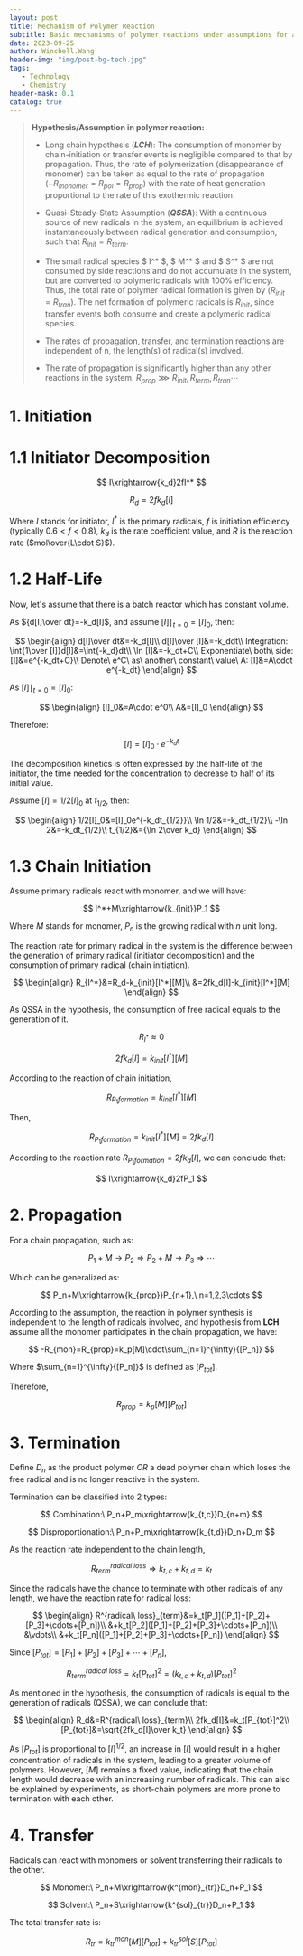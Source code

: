 ```yaml
---
layout: post
title: Mechanism of Polymer Reaction
subtitle: Basic mechanisms of polymer reactions under assumptions for a batch reactor in ideal conditions
date: 2023-09-25
author: Winchell.Wang
header-img: "img/post-bg-tech.jpg"
tags:
   - Technology
   - Chemistry
header-mask: 0.1
catalog: true
---
```


>**Hypothesis/Assumption in polymer reaction:**
>
> - Long chain hypothesis (***LCH***): The consumption of monomer by chain-initiation or transfer events is negligible compared to that by propagation. Thus, the rate of polymerization (disappearance of monomer) can be taken as equal to the rate of propagation ($-R_{monomer}=R_{pol}=R_{prop}$) with the rate of heat generation proportional to the rate of this exothermic reaction.
>
> - Quasi-Steady-State Assumption (***QSSA***): With a continuous source of new radicals in the system, an equilibrium is achieved instantaneously between radical generation and consumption, such that $R_{init}=R_{term}$.
>
> - The small radical species $ I^* $, $ M^* $ and $ S^* $ are not consumed by side reactions and do not accumulate in the system, but are converted to polymeric radicals with 100% efficiency. Thus, the total rate of polymer radical formation is given by ($R_{init}=R_{tran}$). The net formation of polymeric radicals is $R_{init}$, since transfer events both consume and create a polymeric radical species.
>
> - The rates of propagation, transfer, and termination reactions are independent of n, the length(s) of radical(s) involved.
>
> - The rate of propagation is significantly higher than any other reactions in the system. $R_{prop}\ggg R_{init},R_{term},R_{tran}\cdots$

# 1. Initiation

# 1.1 Initiator Decomposition

$$
I\xrightarrow{k_d}2fI^*
$$

$$
R_{d}=2fk_d[I]
$$

Where $I$ stands for initiator, $I^*$ is the primary radicals, $f$ is initiation efficiency (typically $0.6<f<0.8$), $k_d$ is the rate coefficient value, and $R$ is the reaction rate ($mol\over{L\cdot S}$).

# 1.2 Half-Life

Now, let's assume that there is a batch reactor which has constant volume.

As ${d[I]\over dt}=-k_d[I]$, and assume $[I]\mid _{t=0}=[I]_0$, then:

$$
\begin{align}
d[I]\over dt&=-k_d[I]\\
d[I]\over [I]&=-k_ddt\\
Integration: \int{1\over [I]}d[I]&=\int{-k_d}dt\\
\ln [I]&=-k_dt+C\\
Exponentiate\ both\ side: [I]&=e^{-k_dt+C}\\
Denote\ e^C\ as\ another\ constant\ value\ A: [I]&=A\cdot e^{-k_dt}
\end{align}
$$

As $[I]\mid _{t=0}=[I]_0$:

$$
\begin{align}
[I]_0&=A\cdot e^0\\
A&=[I]_0
\end{align}
$$

Therefore:

$$
[I]=[I]_0\cdot e^{-k_dt}
$$

The decomposition kinetics is often expressed by the half-life of the initiator, the time needed for the concentration to decrease to half of its initial value.

Assume $[I]=1/2[I]_0$ at $t_{1/2}$, then:

$$
\begin{align}
1/2[I]_0&=[I]_0e^{-k_dt_{1/2}}\\
\ln 1/2&=-k_dt_{1/2}\\
-\ln 2&=-k_dt_{1/2}\\
t_{1/2}&={\ln 2\over k_d} 
\end{align}
$$

# 1.3 Chain Initiation

Assume primary radicals react with monomer, and we will have:

$$
I^*+M\xrightarrow{k_{init}}P_1
$$

Where $M$ stands for monomer, $P_n$ is the growing radical with $n$ unit long.

The reaction rate for primary radical in the system is the difference between the generation of primary radical (initiator decomposition) and the consumption of primary radical (chain initiation).

$$
\begin{align}
R_{I^*}&=R_d-k_{init}[I^*][M]\\
&=2fk_d[I]-k_{init}[I^*][M]
\end{align}
$$

As QSSA in the hypothesis, the consumption of free radical equals to the generation of it.

$$
R_{I^*}\approx 0
$$

$$
2fk_d[I]=k_{init}[I^*][M]
$$

According to the reaction of chain initiation,

$$
R_{P_1formation}=k_{init}[I^*][M]
$$

Then,

$$
R_{P_1formation}=k_{init}[I^*][M]=2fk_d[I]
$$

According to the reaction rate $R_{P_1formation}=2fk_d[I]$, we can conclude that:

$$
I\xrightarrow{k_d}2fP_1
$$

# 2. Propagation

For a chain propagation, such as:

$$
P_1+M\rightarrow P_2\Rightarrow P_2+M\rightarrow P_3 \Rightarrow \cdots
$$

Which can be generalized as:

$$
P_n+M\xrightarrow{k_{prop}}P_{n+1},\ n=1,2,3\cdots
$$

According to the assumption, the reaction in polymer synthesis is independent to the length of radicals involved, and hypothesis from **LCH** assume all the monomer participates in the chain propagation, we have:

$$
-R_{mon}=R_{prop}=k_p[M]\cdot\sum_{n=1}^{\infty}{[P_n]}
$$

Where $\sum_{n=1}^{\infty}{[P_n]}$ is defined as $[P_{tot}]$.

Therefore,

$$
R_{prop}=k_p[M][P_{tot}]
$$

# 3. Termination

Define $D_n$ as the product polymer *OR* a dead polymer chain which loses the free radical and is no longer reactive in the system.

Termination can be classified into 2 types:

$$
Combination:\ P_n+P_m\xrightarrow{k_{t,c}}D_{n+m}
$$

$$
Disproportionation:\ P_n+P_m\xrightarrow{k_{t,d}}D_n+D_m
$$

As the reaction rate independent to the chain length,

$$
R^{radical\ loss}_{term}\Rightarrow k_{t,c}+k_{t,d}=k_t
$$

Since the radicals have the chance to terminate with other radicals of any length, we have the reaction rate for radical loss:

$$
\begin{align}
R^{radical\ loss}_{term}&=k_t[P_1]([P_1]+[P_2]+[P_3]+\cdots+[P_n])\\
&+k_t[P_2]([P_1]+[P_2]+[P_3]+\cdots+[P_n])\\
&\vdots\\
&+k_t[P_n]([P_1]+[P_2]+[P_3]+\cdots+[P_n])
\end{align}
$$

Since $[P_{tot}]=[P_1]+[P_2]+[P_3]+\cdots+[P_n]$,

$$
R^{radical\ loss}_{term}=k_t[P_{tot}]^2=(k_{t,c}+k_{t,d})[P_{tot}]^2
$$

As mentioned in the hypothesis, the consumption of radicals is equal to the generation of radicals (QSSA), we can conclude that:

$$
\begin{align}
R_d&=R^{radical\ loss}_{term}\\
2fk_d[I]&=k_t[P_{tot}]^2\\
[P_{tot}]&=\sqrt{2fk_d[I]\over k_t}
\end{align}
$$

As $[P_{tot}]$ is proportional to $[I]^{1/2}$, an increase in $[I]$ would result in a higher concentration of radicals in the system, leading to a greater volume of polymers. However, $[M]$ remains a fixed value, indicating that the chain length would decrease with an increasing number of radicals. This can also be explained by experiments, as short-chain polymers are more prone to termination with each other.

# 4. Transfer

Radicals can react with monomers or solvent transferring their radicals to the other.

$$
Monomer:\ P_n+M\xrightarrow{k^{mon}_{tr}}D_n+P_1
$$

$$
Solvent:\ P_n+S\xrightarrow{k^{sol}_{tr}}D_n+P_1
$$

The total transfer rate is:

$$
R_{tr}=k^{mon}_{tr}[M][P_{tot}]+k^{sol}_{tr}[S][P_{tot}]
$$